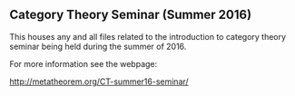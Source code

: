 Category Theory Seminar (Summer 2016)
-------------------------------------

This houses any and all files related to the introduction to category theory seminar being held during the summer of 2016.

For more information see the webpage:

http://metatheorem.org/CT-summer16-seminar/

